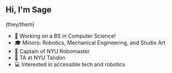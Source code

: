 ## Hi, I'm Sage

(they/them)

- 🌱 Working on a BS in Computer Science!
- 🎓 Minors: Robotics, Mechanical Engineering, and Studio Art
- 🦾 Captain of NYU Robomaster
- 💼 TA at NYU Tandon
- 💻 Interested in accessible tech and robotics
